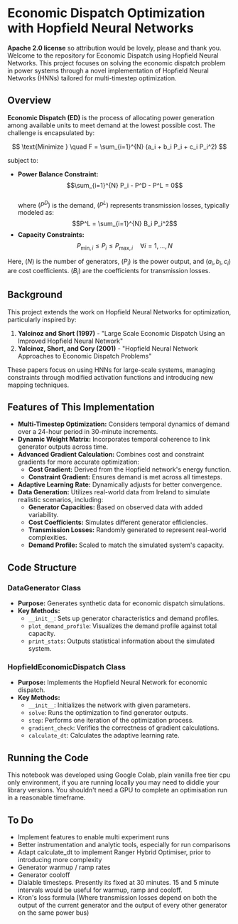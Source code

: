 



# Economic Dispatch Optimization with Hopfield Neural Networks

**Apache 2.0 license** so attribution would be lovely, please and thank you.
Welcome to the repository for Economic Dispatch using Hopfield Neural Networks. This project focuses on solving the economic dispatch problem in power systems through a novel implementation of Hopfield Neural Networks (HNNs) tailored for multi-timestep optimization.

## Overview

**Economic Dispatch (ED)** is the process of allocating power generation among available units to meet demand at the lowest possible cost. The challenge is encapsulated by:

$$
\text{Minimize } \quad F = \sum_{i=1}^{N} (a_i + b_i P_i + c_i P_i^2)
$$

subject to:

- **Power Balance Constraint:**\
  $$\sum_{i=1}^{N} P_i - P^D - P^L = 0$$\
  where $(P^D)$ is the demand, $(P^L)$ represents transmission losses, typically modeled as:\
  $$P^L = \sum_{i=1}^{N} B_i P_i^2$$
- **Capacity Constraints:**\
  $$P_{\text{min}, i} \leq P_i \leq P_{\text{max}, i} \quad \forall i = 1, \ldots, N$$

Here, $(N)$ is the number of generators, $(P_i)$ is the power output, and $(a_i, b_i, c_i)$ are cost coefficients. $(B_i)$ are the coefficients for transmission losses.

## Background

This project extends the work on Hopfield Neural Networks for optimization, particularly inspired by:

1. **Yalcinoz and Short (1997)** - "Large Scale Economic Dispatch Using an Improved Hopfield Neural Network"
2. **Yalcinoz, Short, and Cory (2001)** - "Hopfield Neural Network Approaches to Economic Dispatch Problems"

These papers focus on using HNNs for large-scale systems, managing constraints through modified activation functions and introducing new mapping techniques.

## Features of This Implementation

- **Multi-Timestep Optimization:** Considers temporal dynamics of demand over a 24-hour period in 30-minute increments.
- **Dynamic Weight Matrix:** Incorporates temporal coherence to link generator outputs across time.
- **Advanced Gradient Calculation:** Combines cost and constraint gradients for more accurate optimization:
  - **Cost Gradient:** Derived from the Hopfield network's energy function.
  - **Constraint Gradient:** Ensures demand is met across all timesteps.
- **Adaptive Learning Rate:** Dynamically adjusts for better convergence.
- **Data Generation:** Utilizes real-world data from Ireland to simulate realistic scenarios, including:
  - **Generator Capacities:** Based on observed data with added variability.
  - **Cost Coefficients:** Simulates different generator efficiencies.
  - **Transmission Losses:** Randomly generated to represent real-world complexities.
  - **Demand Profile:** Scaled to match the simulated system's capacity.

## Code Structure

### DataGenerator Class

- **Purpose:** Generates synthetic data for economic dispatch simulations.
- **Key Methods:**
  - `__init__`: Sets up generator characteristics and demand profiles.
  - `plot_demand_profile`: Visualizes the demand profile against total capacity.
  - `print_stats`: Outputs statistical information about the simulated system.

### HopfieldEconomicDispatch Class

- **Purpose:** Implements the Hopfield Neural Network for economic dispatch.
- **Key Methods:**
  - `__init__`: Initializes the network with given parameters.
  - `solve`: Runs the optimization to find generator outputs.
  - `step`: Performs one iteration of the optimization process.
  - `gradient_check`: Verifies the correctness of gradient calculations.
  - `calculate_dt`: Calculates the adaptive learning rate.

## Running the Code

This notebook was developed using Google Colab, plain vanilla free tier cpu only environment, if you are running locally you may need to diddle your library versions. You shouldn't need a GPU to complete an optimisation run in a reasonable timeframe.

## To Do
- Implement features to enable multi experiment runs
- Better instrumentation and analytic tools, especially for run comparisons
- Adapt calculate_dt to implement Ranger Hybrid Optimiser, prior to introducing more complexity
- Generator warmup / ramp rates
- Generator cooloff
- Dialable timesteps. Presently its fixed at 30 minutes. 15 and 5 minute intervals would be useful for warmup, ramp and cooloff.
- Kron's loss formula (Where transmission losses depend on both the output of the current generator and the output of every other generator on the same power bus)
